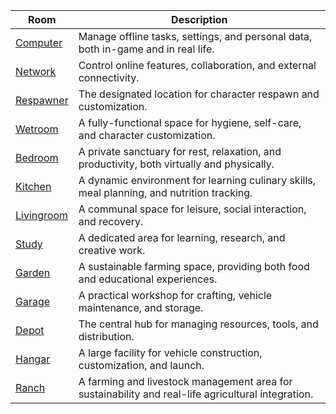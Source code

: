 | Room | Description |
|------|-------------|
| [Computer](Home/1-Computer.md) | Manage offline tasks, settings, and personal data, both in-game and in real life. |
| [Network](Home/1-Network.md) | Control online features, collaboration, and external connectivity. |
| [Respawner](Home/2-Respawner.md) | The designated location for character respawn and customization. |
| [Wetroom](Home/3-Wetroom.md) | A fully-functional space for hygiene, self-care, and character customization. |
| [Bedroom](Home/5-Bedroom.md) | A private sanctuary for rest, relaxation, and productivity, both virtually and physically. |
| [Kitchen](Home/8-Kitchen.md) | A dynamic environment for learning culinary skills, meal planning, and nutrition tracking. |
| [Livingroom](Home/13-Livingroom.md) | A communal space for leisure, social interaction, and recovery. |
| [Study](Home/21-Study.md) | A dedicated area for learning, research, and creative work. |
| [Garden](Home/34-Garden.md) | A sustainable farming space, providing both food and educational experiences. |
| [Garage](Home/55-Garage.md) | A practical workshop for crafting, vehicle maintenance, and storage. |
| [Depot](Home/89-Depot.md) | The central hub for managing resources, tools, and distribution. |
| [Hangar](Home/144-Hangar.md) | A large facility for vehicle construction, customization, and launch. |
| [Ranch](Home/233-Ranch.md) | A farming and livestock management area for sustainability and real-life agricultural integration. |